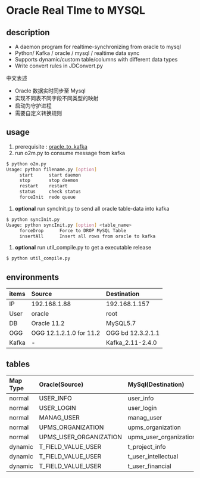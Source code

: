 # Oracle Real TIme to MYSQL
## description 
 - A daemon program for realtime-synchronizing from oracle to mysql
 - Python/ Kafka / oracle / mysql / realtime data sync
 - Supports dynamic/custom table/columns with different data types
 - Write convert rules in JDConvert.py
<p>中文表述</p>

 - Oracle 数据实时同步至 Mysql
 - 实现不同表不同字段不同类型的映射
 - 启动为守护进程
 - 需要自定义转换规则

## usage
1. prerequisite : [oracle_to_kafka](./Docs/oggKafka.md)
1. run o2m.py to consume message from kafka
```bash
$ python o2m.py
Usage: python filename.py [option]
	 start 		start daemon
	 stop 		stop daemon
	 restart 	restart
	 status 	check status
	 forceInit 	redo queue
```

1. **optional** run syncInit.py to send all oracle table-data into kafka
```bash
$ python syncInit.py 
Usage: python syncInit.py [option] <table_name>
	 forceDrop 		Force to DROP MySQL Table
	 insertAll 		Insert all rows from oracle to kafka
```

1. **optional** run util_compile.py to get a executable release
```bash
$ python util_compile.py
```

## environments
|items| Source | Destination |
|:----|:----|:----|
|IP|192.168.1.88|192.168.1.157|
|User| oracle | root |
|DB|Oracle 11.2|MySQL5.7|
|OGG| OGG 12.1.2.1.0 for 11.2 | OGG bd	12.3.2.1.1 |
|Kafka| - | Kafka_2.11-2.4.0 |

## tables
|Map Type| Oracle(Source) | MySql(Destination) |
|:----|:----|:----|
|normal| USER_INFO | user_info |
|normal| USER_LOGIN | user_login |
|normal| MANAG_USER | manag_user |
|normal| UPMS_ORGANIZATION | upms_organization |
|normal| UPMS_USER_ORGANIZATION | upms_user_organization |
|dynamic| T_FIELD_VALUE_USER | t_project_info |
|dynamic| T_FIELD_VALUE_USER | t_user_intellectual |
|dynamic| T_FIELD_VALUE_USER | t_user_financial |
